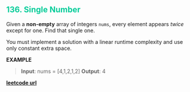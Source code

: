 <h2 style="color:#0C9;">136. Single Number</h2>

Given a **non-empty** array of integers `nums`, every element appears *twice* except for one. Find that single one.

You must implement a solution with a linear runtime complexity and use only constant extra space.

**EXAMPLE**
>**Input**: nums = [4,1,2,1,2]
**Output**: 4

**[leetcode url](https://leetcode.com/problems/single-number/description)**
